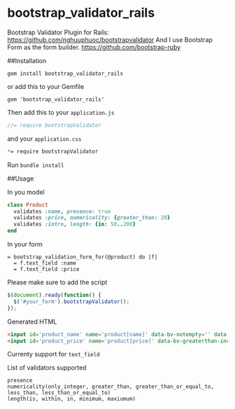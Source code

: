 bootstrap_validator_rails
=========================

Bootstrap Validator Plugin for Rails: https://github.com/nghuuphuoc/bootstrapvalidator
And I use Bootstrap Form as the form builder. https://github.com/bootstrap-ruby

##Installation
```
gem install bootstrap_validator_rails
```
or add this to your Gemfile
```
gem 'bootstrap_validator_rails'
```

Then add this to your `application.js`
```javascript
//= require bootstrapValidator
```

and your `application.css`

```css
*= require bootstrapValidator
```
Run `bundle install`

##Usage

In you model

```ruby
class Product
  validates :name, presence: true
  validates :price, numericality: {greater_than: 20}
  validates :intro, length: {in: 50..200}
end
```

In your form

```haml
= bootstrap_validation_form_for(@product) do |f|
  = f.text_field :name
  = f.text_field :price
```
Please make sure to add the script
```javascript
$(document).ready(function() {
  $('#your_form').bootstrapValidator();
});
```

Generated HTML

```html
<input id='product_name' name='product[name]' data-bv-notempty='' data-bv-notempty-message='cannot be blank'/> 
<input id='product_price' name='product[price]' data-bv-greaterthan-inclusive='false' data-bv-greaterthan-value='20' />
```

Currenty support for `text_field`

List of validators supported
```
presence
numericality(only_integer, greater_than, greater_than_or_equal_to, less_than, less_than_or_equal_to)
length(is, within, in, minimum, maxiumum)
```


